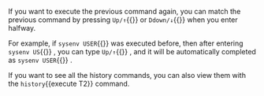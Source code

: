 If you want to execute the previous command again, you can match the previous command by pressing `Up/↑`{{}} or `Ddown/↓`{{}} when you enter halfway.

For example, if `sysenv USER`{{}} was executed before, then after entering `sysenv US`{{}} , you can type `Up/↑`{{}} , and it will be automatically completed as `sysenv USER`{{}} .

If you want to see all the history commands, you can also view them with the `history`{{execute T2}} command.
